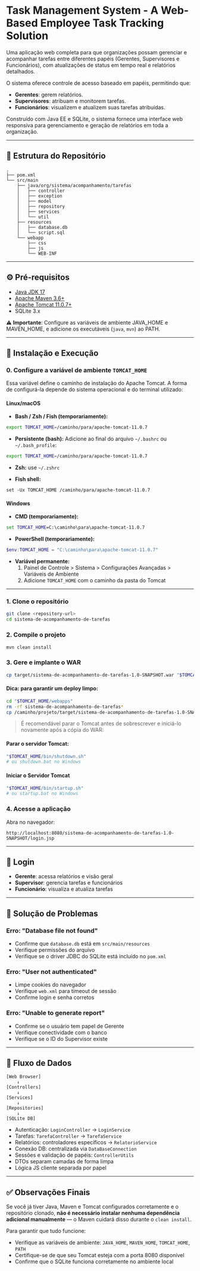 # Task Management System - A Web-Based Employee Task Tracking Solution

Uma aplicação web completa para que organizações possam gerenciar e acompanhar tarefas entre diferentes papéis (Gerentes, Supervisores e Funcionários), com atualizações de status em tempo real e relatórios detalhados.

O sistema oferece controle de acesso baseado em papéis, permitindo que:
- **Gerentes**: gerem relatórios.
- **Supervisores**: atribuam e monitorem tarefas.
- **Funcionários**: visualizem e atualizem suas tarefas atribuídas.

Construído com Java EE e SQLite, o sistema fornece uma interface web responsiva para gerenciamento e geração de relatórios em toda a organização.

---

## 📁 Estrutura do Repositório

```
.
├── pom.xml                 
└── src/main               
    ├── java/org/sistema/acompanhamento/tarefas
    │   ├── controller      
    │   ├── exception       
    │   ├── model          
    │   ├── repository     
    │   ├── services       
    │   └── util           
    ├── resources
    │   ├── database.db   
    │   └── script.sql    
    └── webapp            
        ├── css           
        ├── js            
        └── WEB-INF
```

---

## ⚙️ Pré-requisitos

- [Java JDK 17](https://www.oracle.com/java/technologies/javase/jdk17-archive-downloads.html)
- [Apache Maven 3.6+](https://maven.apache.org/download.cgi)
- [Apache Tomcat 11.0.7+](https://tomcat.apache.org/download-11.cgi)
- SQLite 3.x

⚠️ **Importante**: Configure as variáveis de ambiente JAVA_HOME e MAVEN_HOME, e adicione os executáveis (`java`, `mvn`) ao PATH.

---

## 🚀 Instalação e Execução

### 0. Configure a variável de ambiente `TOMCAT_HOME`

Essa variável define o caminho de instalação do Apache Tomcat. A forma de configurá-la depende do sistema operacional e do terminal utilizado:

#### Linux/macOS

- **Bash / Zsh / Fish (temporariamente):**

```bash
export TOMCAT_HOME=/caminho/para/apache-tomcat-11.0.7
```

- **Persistente (bash):**
  Adicione ao final do arquivo `~/.bashrc` ou `~/.bash_profile`:
```bash
export TOMCAT_HOME=/caminho/para/apache-tomcat-11.0.7
```

- **Zsh:** use `~/.zshrc`

- **Fish shell:**
```fish
set -Ux TOMCAT_HOME /caminho/para/apache-tomcat-11.0.7
```

#### Windows

- **CMD (temporariamente):**
```cmd
set TOMCAT_HOME=C:\caminho\para\apache-tomcat-11.0.7
```

- **PowerShell (temporariamente):**
```powershell
$env:TOMCAT_HOME = "C:\caminho\para\apache-tomcat-11.0.7"
```

- **Variável permanente:**
    1. Painel de Controle > Sistema > Configurações Avançadas > Variáveis de Ambiente
    2. Adicione `TOMCAT_HOME` com o caminho da pasta do Tomcat

---

### 1. Clone o repositório

```bash
git clone <repository-url>
cd sistema-de-acompanhamento-de-tarefas
```

### 2. Compile o projeto

```bash
mvn clean install
```

### 3. Gere e implante o WAR

```bash
cp target/sistema-de-acompanhamento-de-tarefas-1.0-SNAPSHOT.war "$TOMCAT_HOME/webapps/"
```

#### Dica: para garantir um deploy limpo:

```bash
cd "$TOMCAT_HOME/webapps"
rm -rf sistema-de-acompanhamento-de-tarefas*
cp /caminho/projeto/target/sistema-de-acompanhamento-de-tarefas-1.0-SNAPSHOT.war .
```

> É recomendável parar o Tomcat antes de sobrescrever e iniciá-lo novamente após a cópia do WAR:

#### Parar o servidor Tomcat:
```bash
"$TOMCAT_HOME/bin/shutdown.sh"
# ou shutdown.bat no Windows
```
#### Iniciar o Servidor Tomcat
```bash
"$TOMCAT_HOME/bin/startup.sh"
# ou startup.bat no Windows
```

### 4. Acesse a aplicação

Abra no navegador:
```
http://localhost:8080/sistema-de-acompanhamento-de-tarefas-1.0-SNAPSHOT/login.jsp
```

---

## 🔑 Login

- **Gerente**: acessa relatórios e visão geral
- **Supervisor**: gerencia tarefas e funcionários
- **Funcionário**: visualiza e atualiza tarefas

---

## 🧰 Solução de Problemas

### Erro: "Database file not found"
- Confirme que `database.db` está em `src/main/resources`
- Verifique permissões do arquivo
- Verifique se o driver JDBC do SQLite está incluído no `pom.xml`

### Erro: "User not authenticated"
- Limpe cookies do navegador
- Verifique `web.xml` para timeout de sessão
- Confirme login e senha corretos

### Erro: "Unable to generate report"
- Confirme se o usuário tem papel de Gerente
- Verifique conectividade com o banco
- Verifique se o ID do Supervisor existe

---

## 🔁 Fluxo de Dados

```
[Web Browser] 
    ↓ 
[Controllers] 
    ↓ 
[Services] 
    ↓ 
[Repositories] 
    ↓ 
[SQLite DB]
```

- Autenticação: `LoginController` → `LoginService`
- Tarefas: `TarefaController` → `TarefaService`
- Relatórios: controladores específicos → `RelatorioService`
- Conexão DB: centralizada via `DataBaseConnection`
- Sessões e validação de papéis: `ControllerUtils`
- DTOs separam camadas de forma limpa
- Lógica JS cliente separada por papel

---

## ✅ Observações Finais

Se você já tiver Java, Maven e Tomcat configurados corretamente e o repositório clonado, **não é necessário instalar nenhuma dependência adicional manualmente** — o Maven cuidará disso durante o `clean install`.

Para garantir que tudo funcione:

- Verifique as variáveis de ambiente: `JAVA_HOME`, `MAVEN_HOME`, `TOMCAT_HOME`, `PATH`
- Certifique-se de que seu Tomcat esteja com a porta 8080 disponível
- Confirme que o SQLite funciona corretamente no ambiente local